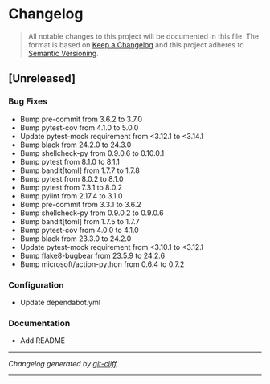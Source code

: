 # Changelog

> All notable changes to this project will be documented in this file. The format is based on
[Keep a Changelog](http://keepachangelog.com/) and this project adheres to
[Semantic Versioning](http://semver.org/).

## [Unreleased]

### Bug Fixes

- Bump pre-commit from 3.6.2 to 3.7.0
- Bump pytest-cov from 4.1.0 to 5.0.0
- Update pytest-mock requirement from <3.12.1 to <3.14.1
- Bump black from 24.2.0 to 24.3.0
- Bump shellcheck-py from 0.9.0.6 to 0.10.0.1
- Bump pytest from 8.1.0 to 8.1.1
- Bump bandit[toml] from 1.7.7 to 1.7.8
- Bump pytest from 8.0.2 to 8.1.0
- Bump pytest from 7.3.1 to 8.0.2
- Bump pylint from 2.17.4 to 3.1.0
- Bump pre-commit from 3.3.1 to 3.6.2
- Bump shellcheck-py from 0.9.0.2 to 0.9.0.6
- Bump bandit[toml] from 1.7.5 to 1.7.7
- Bump pytest-cov from 4.0.0 to 4.1.0
- Bump black from 23.3.0 to 24.2.0
- Update pytest-mock requirement from <3.10.1 to <3.12.1
- Bump flake8-bugbear from 23.5.9 to 24.2.6
- Bump microsoft/action-python from 0.6.4 to 0.7.2

### Configuration

- Update dependabot.yml

### Documentation

- Add README

***
*Changelog generated by [git-cliff](https://github.com/orhun/git-cliff).*
***
